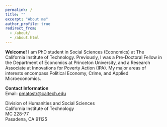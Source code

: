 ```yaml
---
permalink: /
title: ""
excerpt: "About me"
author_profile: true
redirect_from: 
  - /about/
  - /about.html
---
```


**Welcome!** I am PhD student in Social Sciences (Economics) at The California Institute of Technology. Previously, I was a Pre-Doctoral Fellow in the Department of Economics at Princeton University, and a Research Associate at Innovations for Poverty Action (IPA). My major areas of interests encompass Political Economy, Crime, and Applied Microeconomics.

**Contact Information** <br />
Email: pmatostr@caltech.edu

Division of Humanities and Social Sciences <br />
California Institute of Technology <br />
MC 228-77 <br />
Pasadena, CA 91125 <br />
